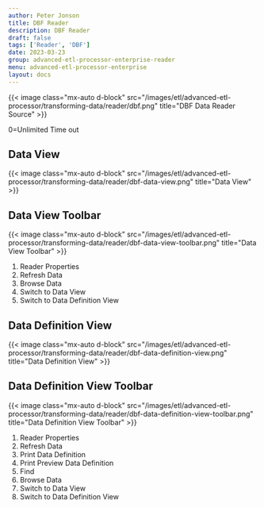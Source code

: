 ```yaml
---
author: Peter Jonson
title: DBF Reader
description: DBF Reader
draft: false
tags: ['Reader', 'DBF']
date: 2023-03-23
group: advanced-etl-processor-enterprise-reader
menu: advanced-etl-processor-enterprise
layout: docs
---
```


{{< image class="mx-auto d-block"  src="/images/etl/advanced-etl-processor/transforming-data/reader/dbf.png" title="DBF Data Reader Source" >}}

0=Unlimited Time out

## Data View

{{< image class="mx-auto d-block"  src="/images/etl/advanced-etl-processor/transforming-data/reader/dbf-data-view.png" title="Data View" >}}

## Data View Toolbar

{{< image class="mx-auto d-block"  src="/images/etl/advanced-etl-processor/transforming-data/reader/dbf-data-view-toolbar.png" title="Data View Toolbar" >}}

1. Reader Properties
1. Refresh Data
1. Browse Data
1. Switch to Data View
1. Switch to Data Definition View

## Data Definition View

{{< image class="mx-auto d-block"  src="/images/etl/advanced-etl-processor/transforming-data/reader/dbf-data-definition-view.png" title="Data Definition View" >}}

## Data Definition View Toolbar

{{< image class="mx-auto d-block"  src="/images/etl/advanced-etl-processor/transforming-data/reader/dbf-data-definition-view-toolbar.png" title="Data Definition View Toolbar" >}}

1. Reader Properties
1. Refresh Data
1. Print Data Definition
1. Print Preview Data Definition
1. Find
1. Browse Data
1. Switch to Data View
1. Switch to Data Definition View
